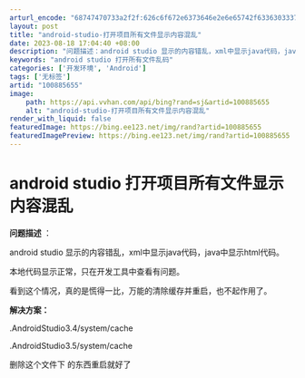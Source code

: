 ```yaml
---
arturl_encode: "68747470733a2f2f:626c6f672e6373646e2e6e65742f633630333735313434382f:61727469636c652f64657461696c732f313030383835363535"
layout: post
title: "android-studio-打开项目所有文件显示内容混乱"
date: 2023-08-18 17:04:40 +08:00
description: "问题描述：android studio 显示的内容错乱，xml中显示java代码，java中显示ht"
keywords: "android studio 打开所有文件乱码"
categories: ['开发环境', 'Android']
tags: ['无标签']
artid: "100885655"
image:
    path: https://api.vvhan.com/api/bing?rand=sj&artid=100885655
    alt: "android-studio-打开项目所有文件显示内容混乱"
render_with_liquid: false
featuredImage: https://bing.ee123.net/img/rand?artid=100885655
featuredImagePreview: https://bing.ee123.net/img/rand?artid=100885655
---
```


# android studio 打开项目所有文件显示内容混乱

**问题描述**
：

android studio 显示的内容错乱，xml中显示java代码，java中显示html代码。

本地代码显示正常，只在开发工具中查看有问题。

看到这个情况，真的是慌得一比，万能的清除缓存并重启，也不起作用了。

**解决方案：**

.AndroidStudio3.4/system/cache

.AndroidStudio3.5/system/cache

删除这个文件下 的东西重启就好了